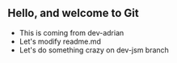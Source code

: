 ## Hello, and welcome to Git
- This is coming from dev-adrian
- Let's modify readme.md
- Let's do something crazy on dev-jsm branch